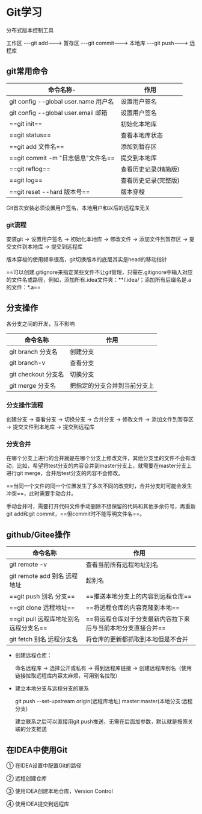 # Git学习

分布式版本控制工具

工作区 ---git add---> 暂存区 ---git commit---> 本地库 ---git push---> 远程库

## git常用命令

| 命令名称-                            | 作用                 |
| ------------------------------------ | -------------------- |
| git config --global user.name 用户名 | 设置用户签名         |
| git config --global user.email 邮箱  | 设置用户签名         |
| ==git init==                         | 初始化本地库         |
| ==git status==                       | 查看本地库状态       |
| ==git add 文件名==                   | 添加到暂存区         |
| ==git commit -m "日志信息"文件名==   | 提交到本地库         |
| ==git reflog==                       | 查看历史记录(精简版) |
| ==git log==                          | 查看历史记录(完整版) |
| ==git reset --hard 版本号==          | 版本穿梭             |

Git首次安装必须设置用户签名，本地用户和以后的远程库无关

### git流程

安装git -> 设置用户签名 -> 初始化本地库 -> 修改文件 -> 添加文件到暂存区 -> 提交文件到本地库 -> 提交到远程库

版本穿梭的使用频率很高，git切换版本的底层其实是head的移动指针



==可以创建.gitignore来指定某些文件不让git管理，只需在.gitignore中输入对应的文件名或路径，例如，添加所有.idea文件夹：\*\*/.idea/；添加所有后缀名是.a的文件：\*.a==



## 分支操作

各分支之间的开发，互不影响

| 命令名称            | 作用                         |
| ------------------- | ---------------------------- |
| git branch 分支名   | 创建分支                     |
| git branch-v        | 查看分支                     |
| git checkout 分支名 | 切换分支                     |
| git merge 分支名    | 把指定的分支合并到当前分支上 |

### 分支操作流程

创建分支 -> 查看分支 -> 切换分支 -> 合并分支 -> 修改文件 -> 添加文件到暂存区 -> 提交文件到本地库 -> 提交到远程库

### 分支合并

在哪个分支上进行的合并就是在哪个分支上修改文件，其他分支里的文件不会有改动，比如，希望将test分支的内容合并到master分支上，就需要在master分支上进行git merge，合并后test分支的内容不会修改。

==当同一个文件的同一个位置发生了多次不同的改变时，合并分支时可能会发生冲突==，此时需要手动合并。

手动合并时，需要打开代码文件手动删除不想保留的代码和其他多余符号，再重新git add和git commit，==但commit时不能写明文件名==。



## github/Gitee操作

| 命令名称                               | 作用                                                         |
| -------------------------------------- | ------------------------------------------------------------ |
| git remote -v                          | 查看当前所有远程地址别名                                     |
| git remote add 别名 远程地址           | 起别名                                                       |
| ==git push 别名 分支==                 | ==推送本地分支上的内容到远程仓库==                           |
| ==git clone 远程地址==                 | ==将远程仓库的内容克隆到本地==                               |
| ==git pull 远程库地址别名 远程分支名== | ==将远程仓库对于分支最新内容拉下来后与当前本地分支直接合并== |
| git fetch 别名 远程分支名              | 将仓库的更新都抓取到本地但是不合并                           |

- 创建远程仓库：

  命名远程库 -> 选择公开或私有 -> 得到远程库链接 -> 创建远程库别名（使用链接拉取远程库内容太麻烦，可用别名拉取）

- 建立本地分支与远程分支的联系

  git push --set-upstream origin(远程库地址) master:master(本地分支:远程分支)

  建立联系之后可以直接用git push推送，无需在后面加参数，默认就是按照关联的分支推送



## 在IDEA中使用Git

① 在IDEA设置中配置Git的路径

② 远程创建仓库

③ 使用IDEA创建本地仓库，Version Control

④ 使用IDEA提交到远程库







